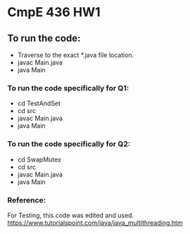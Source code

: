 # CmpE 436 HW1

## To run the code: 
* Traverse to the exact *.java file location.
* javac Main.java
* java Main

### To run the code specifically for Q1:
* cd TestAndSet
* cd src
* javac Main.java
* java Main

### To run the code specifically for Q2:
* cd SwapMutex
* cd src
* javac Main.java
* java Main

### Reference:
For Testing, this code was edited and used.
https://www.tutorialspoint.com/java/java_multithreading.htm
